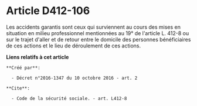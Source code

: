 # Article D412-106

Les accidents garantis sont ceux qui surviennent au cours des mises en situation en milieu professionnel mentionnées au 19°
de l'article L. 412-8 ou sur le trajet d'aller et de retour entre le domicile des personnes bénéficiaires de ces actions et
le lieu de déroulement de ces actions.

**Liens relatifs à cet article**

	**Créé par**:

	  - Décret n°2016-1347 du 10 octobre 2016 - art. 2

	**Cite**:

	  - Code de la sécurité sociale. - art. L412-8
